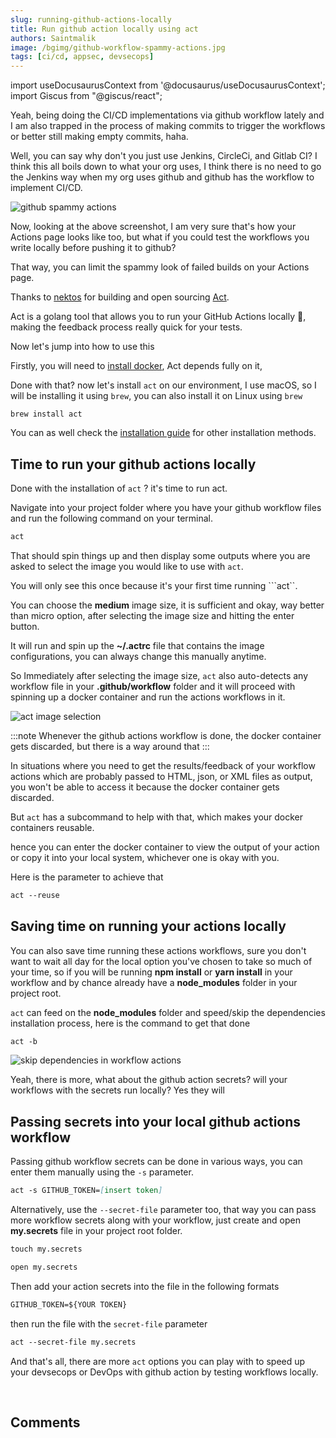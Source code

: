 ```yaml
---
slug: running-github-actions-locally
title: Run github action locally using act
authors: Saintmalik
image: /bgimg/github-workflow-spammy-actions.jpg
tags: [ci/cd, appsec, devsecops]
---
```


import useDocusaurusContext from '@docusaurus/useDocusaurusContext';
import Giscus from "@giscus/react";

Yeah, being doing the CI/CD implementations via github workflow lately and I am also trapped in the process of making commits to trigger the workflows or better still making empty commits, haha.

<!--truncate-->

Well, you can say why don't you just use Jenkins, CircleCi, and Gitlab CI? I think this all boils down to what your org uses, I think there is no need to go the Jenkins way when my org uses github and github has the workflow to implement CI/CD.

<picture>
  <source type="image/webp" srcset={`${useDocusaurusContext().siteConfig.customFields.imgurl}/bgimg/github-workflow-spammy-actions.webp`} alt="github spammy actions"/>
  <source type="image/jpg" srcset={`${useDocusaurusContext().siteConfig.customFields.imgurl}/bgimg/github-workflow-spammy-actions.jpg`} alt="github spammy actions"/>
  <img src={`${useDocusaurusContext().siteConfig.customFields.imgurl}/bgimg/github-workflow-spammy-actions.jpg`} alt="github spammy actions"/>
</picture>

Now, looking at the above screenshot, I am very sure that's how your Actions page looks like too, but what if you could test the workflows you write locally before pushing it to github?

That way, you can limit the spammy look of failed builds on your Actions page.

Thanks to <a href="https://github.com/nektos/" target="_blank">nektos</a> for building and open sourcing <a href="https://github.com/nektos/act" target="_blank">Act</a>.

Act is a golang tool that allows you to run your GitHub Actions locally 🚀, making the feedback process really quick for your tests.

Now let's jump into how to use this

Firstly, you will need to <a href="https://docs.docker.com/get-docker/" target="_blank">install docker</a>, Act depends fully on it,

Done with that? now let's install ```act``` on our environment, I use macOS, so I will be installing it using ```brew```, you can also install it on Linux using ```brew```

```mdx
brew install act
```

You can as well check the <a href="https://github.com/nektos/act#installation-through-package-managers" target="_blank">installation guide</a> for other installation methods.

## Time to run your github actions locally

Done with the installation of ```act``` ?  it's time to run act.

Navigate into your project folder where you have your github workflow files and run the following command on your terminal.

 ```md
 act
 ```

That should spin things up and then display some outputs where you are asked to select the image you would like to use with ```act```.

You will only see this once because it's your first time running ```act``.

You can choose the **medium** image size, it is sufficient and okay, way better than micro option, after selecting the image size and hitting the enter button.

It will run and spin up the **~/.actrc** file that contains the image configurations, you can always change this manually anytime.

So Immediately after selecting the image size, ```act``` also auto-detects any workflow file in your **.github/workflow** folder and it will proceed with spinning up a docker container and run the actions workflows in it.

<picture>
  <source type="image/webp" srcset={`${useDocusaurusContext().siteConfig.customFields.imgurl}/bgimg/act-image-selection.webp`} alt="act image selection"/>
  <source type="image/jpg" srcset={`${useDocusaurusContext().siteConfig.customFields.imgurl}/bgimg/act-image-selection.jpg`} alt="act image selection"/>
  <img src={`${useDocusaurusContext().siteConfig.customFields.imgurl}/bgimg/act-image-selection.jpg`} alt="act image selection"/>
</picture>

:::note
Whenever the github actions workflow is done, the docker container gets discarded, but there is a way around that
:::

In situations where you need to get the results/feedback of your workflow actions which are probably passed to HTML, json, or XML files as output, you won't be able to access it because the docker container gets discarded.

But ```act``` has a subcommand to help with that, which makes your docker containers reusable.

hence you can enter the docker container to view the output of your action or copy it into your local system, whichever one is okay with you.

Here is the parameter to achieve that

```md
act --reuse
```

## Saving time on running your actions locally

You can also save time running these actions workflows, sure you don't want to wait all day for the local option you've chosen to take so much of your time, so if you will be running **npm install** or **yarn install** in your workflow and by chance already have a **node_modules** folder in your project root.

```act``` can feed on the **node_modules** folder and speed/skip the dependencies installation process, here is the command to get that done

```md
act -b
```
<picture>
  <source type="image/webp" srcset={`${useDocusaurusContext().siteConfig.customFields.imgurl}/bgimg/actions-github-worflow-skip.webp`} alt="skip dependencies in workflow actions"/>
  <source type="image/jpg" srcset={`${useDocusaurusContext().siteConfig.customFields.imgurl}/bgimg/actions-github-worflow-skip.jpg`} alt="skip dependencies in workflow actions"/>
  <img src={`${useDocusaurusContext().siteConfig.customFields.imgurl}/bgimg/actions-github-worflow-skip.jpg`} alt="skip dependencies in workflow actions"/>
</picture>

Yeah, there is more, what about the github action secrets? will your workflows with the secrets run locally? Yes they will

## Passing secrets into your local github actions workflow

Passing github workflow secrets can be done in various ways, you can enter them manually using the ```-s``` parameter.

```md
act -s GITHUB_TOKEN=[insert token]
```

Alternatively, use the ```--secret-file``` parameter too, that way you can pass more workflow secrets along with your workflow, just create and open **my.secrets** file in your project root folder.

```md
touch my.secrets
```

```md
open my.secrets
```

Then add your action secrets into the file in the following formats

```md
GITHUB_TOKEN=${YOUR TOKEN}
```

then run the file with the ```secret-file``` parameter

```md
act --secret-file my.secrets
```

And that's all, there are more ```act``` options you can play with to speed up your devsecops or DevOps with github action by testing workflows locally.


<br/>
<h2>Comments</h2>
<Giscus
id="comments"
repo="saintmalik/blog.saintmalik.me"
repoId="MDEwOlJlcG9zaXRvcnkzOTE0MzQyOTI="
category="General"
categoryId="DIC_kwDOF1TQNM4CQ8lN"
mapping="title"
term="Comments"
reactionsEnabled="1"
emitMetadata="0"
inputPosition="top"
theme="preferred_color_scheme"
lang="en"
loading="lazy"
crossorigin="anonymous"
    />